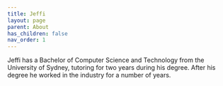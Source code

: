```yaml
---
title: Jeffi
layout: page
parent: About
has_children: false
nav_order: 1
---
```


Jeffi has a Bachelor of Computer Science and Technology from the University of Sydney, tutoring for two years during his degree. After his degree he worked in the industry for a number of years.